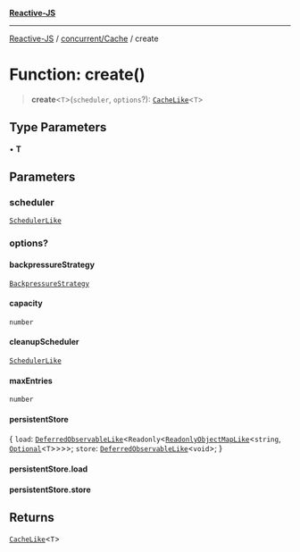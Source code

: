 [**Reactive-JS**](../../../README.md)

***

[Reactive-JS](../../../README.md) / [concurrent/Cache](../README.md) / create

# Function: create()

> **create**\<`T`\>(`scheduler`, `options`?): [`CacheLike`](../../interfaces/CacheLike.md)\<`T`\>

## Type Parameters

• **T**

## Parameters

### scheduler

[`SchedulerLike`](../../interfaces/SchedulerLike.md)

### options?

#### backpressureStrategy

[`BackpressureStrategy`](../../../utils/type-aliases/BackpressureStrategy.md)

#### capacity

`number`

#### cleanupScheduler

[`SchedulerLike`](../../interfaces/SchedulerLike.md)

#### maxEntries

`number`

#### persistentStore

\{ `load`: [`DeferredObservableLike`](../../interfaces/DeferredObservableLike.md)\<`Readonly`\<[`ReadonlyObjectMapLike`](../../../collections/type-aliases/ReadonlyObjectMapLike.md)\<`string`, [`Optional`](../../../functions/type-aliases/Optional.md)\<`T`\>\>\>\>; `store`: [`DeferredObservableLike`](../../interfaces/DeferredObservableLike.md)\<`void`\>; \}

#### persistentStore.load

#### persistentStore.store

## Returns

[`CacheLike`](../../interfaces/CacheLike.md)\<`T`\>
